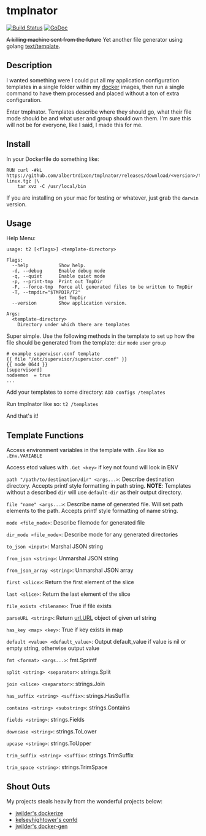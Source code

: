 # tmplnator

[![Build Status](https://travis-ci.org/albertrdixon/tmplnator.svg?branch=master)](https://travis-ci.org/albertrdixon/tmplnator) [![GoDoc](https://godoc.org/github.com/albertrdixon/tmplnator?status.svg)](https://godoc.org/github.com/albertrdixon/tmplnator)

~~A killing machine sent from the future~~ 
Yet another file generator using golang [text/template](http://golang.org/pkg/text/template/).

## Description

I wanted something were I could put all my application configuration templates in a single folder within my [docker](https://www.docker.com/) images, then run a single command to have them processed and placed without a ton of extra configuration.

Enter tmplnator. Templates describe where they should go, what their file mode should be and what user and group should own them. I'm sure this will not be for everyone, like I said, I made this for me.

## Install

In your Dockerfile do something like:

```
RUN curl -#kL https://github.com/albertrdixon/tmplnator/releases/download/<version>/tnator-linux.tgz |\
    tar xvz -C /usr/local/bin
```

If you are installing on your mac for testing or whatever, just grab the `darwin` version.

## Usage

Help Menu:

```
usage: t2 [<flags>] <template-directory>

Flags:
  --help           Show help.
  -d, --debug      Enable debug mode
  -q, --quiet      Enable quiet mode
  -p, --print-tmp  Print out TmpDir
  -F, --force-tmp  Force all generated files to be written to TmpDir
  -T, --tmpdir="$TMPDIR/T2"
                   Set TmpDir
  --version        Show application version.

Args:
  <template-directory>
    Directory under which there are templates
```

Super simple. Use the following methods in the template to set up how the file should be generated from the template: `dir` `mode` `user` `group`

```
# example supervisor.conf template
{{ file "/etc/supervisor/supervisor.conf" }}
{{ mode 0644 }}
[supervisord]
nodaemon  = true
...
```

Add your templates to some directory: `ADD configs /templates`

Run tmplnator like so: `t2 /templates`

And that's it!

## Template Functions

Access environment variables in the template with `.Env` like so `.Env.VARIABLE`

Access etcd values with `.Get <key>` if key not found will look in ENV

`path "/path/to/destination/dir" <args...>`: Describe destination directory. Accepts printf style formatting in path string. **NOTE**: Templates without a described `dir` will use `default-dir` as their output directory.

`file "name" <args...>`: Describe name of generated file. Will set path elements to the path. Accepts printf style formatting of name string.

`mode <file_mode>`: Describe filemode for generated file

`dir_mode <file_mode>`: Describe mode for any generated directories

`to_json <input>`: Marshal JSON string

`from_json <string>`: Unmarshal JSON string

`from_json_array <string>`: Unmarshal JSON array

`first <slice>`: Return the first element of the slice

`last <slice>`: Return the last element of the slice

`file_exists <filename>`: True if file exists

`parseURL <string>`: Return [url.URL](https://golang.org/pkg/net/url/#URL) object of given url string

`has_key <map> <key>`: True if key exists in map

`default <value> <default_value>`: Output default_value if value is nil or empty string, otherwise output value

`fmt <format> <args...>`: fmt.Sprintf

`split <string> <separator>`: strings.Split

`join <slice> <separator>`: strings.Join

`has_suffix <string> <suffix>`: strings.HasSuffix

`contains <string> <substring>`: strings.Contains

`fields <string>`: strings.Fields

`downcase <string>`: strings.ToLower

`upcase <string>`: strings.ToUpper

`trim_suffix <string> <suffix>`: strings.TrimSuffix

`trim_space <string>`: strings.TrimSpace

## Shout Outs

My projects steals heavily from the wonderful projects below:

* [jwilder's dockerize](https://github.com/jwilder/dockerize)
* [kelseyhightower's confd](https://github.com/kelseyhightower/confd)
* [jwilder's docker-gen](https://github.com/jwilder/docker-gen)
